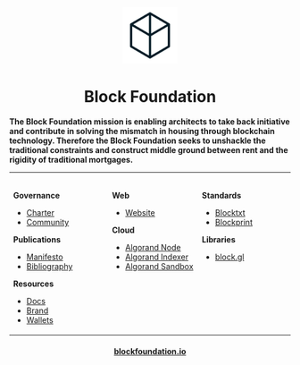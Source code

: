<p align="center">
    <img src="https://raw.githubusercontent.com/block-foundation/brand/master/logo/logo_light.svg" width="20%" height="20%" alt="Block Foundation Logo">
</p>
<h1 align='center' style='border-bottom: none;'>Block Foundation</h1>

**The Block Foundation mission is enabling architects to take back initiative and contribute in solving the mismatch in housing through blockchain technology. Therefore the Block Foundation seeks to unshackle the traditional constraints and construct middle ground between rent and the rigidity of traditional mortgages.**

<div align="center">
<table><tbody><tr><td valign="top">
<img width="300" height="1" />

**Governance**

- [Charter](https://github.com/block-foundation/charter)
- [Community](https://github.com/block-foundation/community)

**Publications**

- [Manifesto](https://github.com/block-foundation/manifesto)
- [Bibliography](https://github.com/block-foundation/bibliography)

**Resources**

- [Docs](https://github.com/block-foundation/block-docs)
- [Brand](https://github.com/block-foundation/brand)
- [Wallets](https://github.com/block-foundation/wallets)

</td><td valign="top">
<img width="300" height="1" />

**Web**

- [Website](https://github.com/block-foundation/website)

**Cloud**

- [Algorand Node](https://github.com/block-foundation/docker-algorand-node)
- [Algorand Indexer](https://github.com/block-foundation/docker-algorand-indexer)
- [Algorand Sandbox](https://github.com/block-foundation/docker-algorand-sandbox)

</td><td valign="top">
<img width="300" height="1" />

**Standards**

- [Blocktxt](https://github.com/block-foundation/blocktxt)
- [Blockprint](https://github.com/block-foundation/blockprint)

**Libraries**

- [block.gl](https://github.com/block-foundation/block.gl)

</td></tr></tbody></table>
</div>

<div align="center">

#### [blockfoundation.io](https://www.blockfoundation.io/)

</div>
